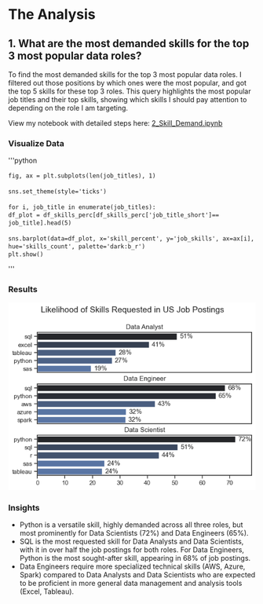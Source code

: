 # The Analysis

## 1. What are the most demanded skills for the top 3 most popular data roles?

To find the most demanded skills for the top 3 most popular data roles. I filtered out those positions by which ones were the most popular, and got the top 5 skills for these top 3 roles. This query highlights the most popular job titles and their top skills, showing which skills I should pay attention to depending on the role I am targeting. 

View my notebook with detailed steps here: [2_Skill_Demand.ipynb](3_Project/2_Skill_Demand.ipynb)

### Visualize Data
'''python

    fig, ax = plt.subplots(len(job_titles), 1)

    sns.set_theme(style='ticks')

    for i, job_title in enumerate(job_titles):
    df_plot = df_skills_perc[df_skills_perc['job_title_short']== job_title].head(5)
    
    sns.barplot(data=df_plot, x='skill_percent', y='job_skills', ax=ax[i], hue='skills_count', palette='dark:b_r')
    plt.show()
'''

### Results

![Visualization of Top Skills For Data Nerds](3_Project/Images/skill_demand_all_dataroles.png)


### Insights

- Python is a versatile skill, highly demanded
across all three roles, but most prominently for Data Scientists (72%) and Data Engineers (65%).
- SQL is the most requested skill for Data
Analysts and Data Scientists, with it in over half the job postings for both roles. For Data Engineers, Python is the most sought-after skill, appearing in 68% of job postings.
- Data Engineers require more specialized
technical skills (AWS, Azure, Spark) compared to Data Analysts and Data Scientists who are expected to be proficient in more general data management and analysis tools (Excel, Tableau).